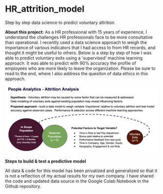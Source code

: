 # HR_attrition_model
Step by step data science to predict voluntary attrition

**About this project:**
As a HR professional with 15 years of experience, I understand the challenges HR professionals face to be more consultative than operational.  I recently used a data science approach to weigh the importance of various indicators that I had access to from HR records, and thought it might be useful to others.  Below is a step by step of how I was able to predict voluntary exits using a 'supervised' machine learning approach.  It was able to predict with 90% accuracy the profile of employees who are more likely to leave the organization.  Please be sure to read to the end, where I also address the quesiton of data ethics in this approach.

![How it works:](Attrition_model2.png)

**Steps to build & test a predictive model**

All data & code for this model has been privatized and generalized so that it is not a reflection of my actual results for my own company.  I have shared the code and updated data source in the Google Colab Notebook in the Github repository.

